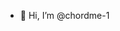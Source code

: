 - 👋 Hi, I’m @chordme-1


<!---
chordme-1/chordme-1 is a ✨ special ✨ repository because its `README.md` (this file) appears on your GitHub profile.
You can click the Preview link to take a look at your changes.
--->
